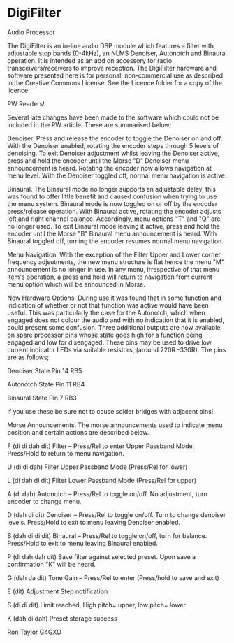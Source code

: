 # DigiFilter
Audio Processor

The DigiFilter is an in-line audio DSP module which features a filter with adjustable stop bands (0-4kHz), an NLMS Denoiser, Autonotch and Binaural operation. It
is intended as an add on accessory for radio transceivers/receivers to improve reception. The DigiFilter hardware and software presented here is for personal, 
non-commercial use as described in the Creative Commons License. See the Licence folder for a copy of the licence.

PW Readers!

Several late changes have been made to the software which could not be included in the PW article. These are summarised below;

Denoiser. Press and release the encoder to toggle the Denoiser on and off. With the Denoiser enabled, rotating the encoder steps through 5 levels of denoising. 
To exit Denoiser adjustment whilst leaving the Denoiser active, press and hold the encoder until the Morse "D" Denoiser menu announcement is heard. Rotating the 
encoder now allows navigation at menu level. With the Denoiser toggled off, normal menu navigation is active.

Binaural. The Binaural mode no longer supports an adjustable delay, this was found to offer little benefit and caused confusion when trying to use the menu 
system. Binaural mode is now toggled on or off by the encoder press/release operation. With Binaural active, rotating the encoder adjusts left and right channel
balance. Accordingly, menu options "T" and "Q" are no longer used. To exit Binaural mode leaving it active, press and hold the encoder until the Morse "B" Binaural 
menu announcement is heard. With Binaural toggled off, turning the encoder resumes normal menu navigation.

Menu Navigation. With the exception of the Filter Upper and Lower corner frequency adjsutments, the new menu structure is flat hence the menu "M" announcement is
no longer in use. In any menu, irrespective of that menu item's operation, a press and hold will return to navigation from current menu option which will be 
announced in Morse.

New Hardware Options. During use it was found that in some function and indication of whether or not that function was active would have been useful. This was
particularly the case for the Autonotch, which when engaged does not colour the audio and with no indication that it is enabled, could present some confusion.
Three additional outputs are now available on spare processor pins whose state goes high for a function being engaged and low for disengaged. These pins may
be used to drive low current indicator LEDs via suitable resistors, (around 220R -330R). The pins are as follows;

Denoiser State    Pin 14 RB5

Autonotch State   Pin 11 RB4

Binaural State    Pin 7  RB3

If you use these be sure not to cause solder bridges with adjacent pins!

Morse Announcements. The morse announcements used to indicate menu position and certain actions are described below.

F (di di dah dit) Filter – Press/Rel to enter Upper Passband Mode, Press/Hold to return to menu navigation.

  U (di di dah) Filter Upper Passband Mode (Press/Rel for lower)
  
  L (di dah di dit) Filter Lower Passband Mode (Press/Rel for upper)

A (di dah) Autonotch – Press/Rel to toggle on/off.  No adjustment, turn encoder to change menu.

D (dah di dit) Denoiser – Press/Rel to toggle on/off.  Turn to change denoiser levels. Press/Hold to exit to menu leaving Denoiser enabled.

B (dah di di dit) Binaural – Press/Rel to toggle on/off, turn for balance. Press/Hold to exit to menu leaving Binaural enabled.

P (di dah dah dit) Save filter against selected preset. Upon save a confirmation "K" will be heard.

G (dah da dit) Tone Gain – Press/Rel to enter (Press/hold to save and exit)

E (dit)  Adjustment Step notification

S (di di dit) Limit reached, High pitch= upper, low pitch= lower

K (dah di dah) Preset storage success

Ron Taylor G4GXO








